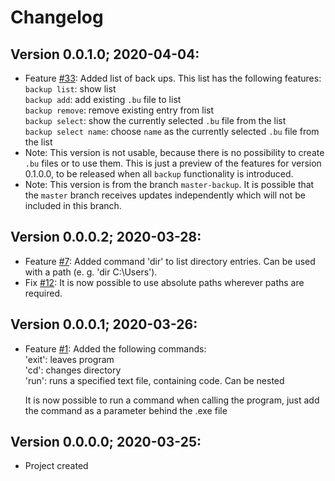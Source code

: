 # Changelog

## Version 0.0.1.0; 2020-04-04:

- Feature [#33](https://github.com/Ronto4/BackingUp/issues/33): Added list of back ups. This list has the following features:  
   `backup list`: show list  
   `backup add`: add existing `.bu` file to list  
   `backup remove`: remove existing entry from list  
   `backup select`: show the currently selected `.bu` file from the list  
   `backup select name`: choose `name` as the currently selected `.bu` file from the list
- Note: This version is not usable, because there is no possibility to create `.bu` files or to use them. This is just a preview of the features for version 0.1.0.0, to be released when all `backup` functionality is introduced.
- Note: This version is from the branch `master-backup`. It is possible that the `master` branch receives updates independently which will not be included in this branch.

## Version 0.0.0.2; 2020-03-28:

- Feature [#7](https://github.com/Ronto4/BackingUp/issues/7): Added command 'dir' to list directory entries. Can be used with a path (e. g. 'dir C:\Users\').
- Fix [#12](https://github.com/Ronto4/BackingUp/issues/12): It is now possible to use absolute paths wherever paths are required.

## Version 0.0.0.1; 2020-03-26:

- Feature [#1](https://github.com/Ronto4/BackingUp/issues/1): Added the following commands:  
   'exit': leaves program  
   'cd': changes directory  
   'run': runs a specified text file, containing code. Can be nested  
   
   It is now possible to run a command when calling the program, just add the command as a parameter behind the .exe file

## Version 0.0.0.0; 2020-03-25:

- Project created
